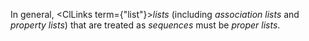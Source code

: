  



In general, <ClLinks  term={"list"}><i>lists</i></ClLinks> (including *association lists* and *property lists*) that are treated as *sequences* must be *proper lists*. 







 



 



